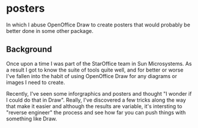 posters
=======

In which I abuse OpenOffice Draw to create posters that would probably be
better done in some other package.

Background
----------
Once upon a time I was part of the StarOffice team in Sun Microsystems. As
a result I got to know the suite of tools quite well, and for better or worse
I've fallen into the habit of using OpenOffice Draw for any diagrams or images
I need to create.

Recently, I've seen some inforgraphics and posters and thought "I wonder if
I could do that in Draw". Really, I've discovered a few tricks along the way
that make it easier and although the results are variable, it's intersting to
"reverse engineer" the process and see how far you can push things with
something like Draw.
